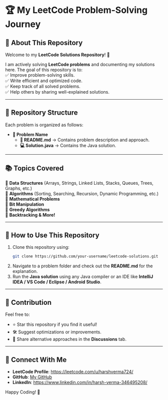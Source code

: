 # 🏆 My LeetCode Problem-Solving Journey

## 📌 About This Repository  
Welcome to my **LeetCode Solutions Repository**! 🚀  

I am actively solving **LeetCode problems** and documenting my solutions here. The goal of this repository is to:  
✅ Improve problem-solving skills.  
✅ Write efficient and optimized code.  
✅ Keep track of all solved problems.  
✅ Help others by sharing well-explained solutions.  

---

## 📂 Repository Structure  
Each problem is organized as follows:  
- **📁 Problem Name**  
  - **📝 README.md** → Contains problem description and approach.  
  - **💻 Solution.java** → Contains the Java solution.  

---

## 📚 Topics Covered  
🔹 **Data Structures** (Arrays, Strings, Linked Lists, Stacks, Queues, Trees, Graphs, etc.)  
🔹 **Algorithms** (Sorting, Searching, Recursion, Dynamic Programming, etc.)  
🔹 **Mathematical Problems**  
🔹 **Bit Manipulation**  
🔹 **Greedy Algorithms**  
🔹 **Backtracking & More!**  

---

## 🚀 How to Use This Repository  
1. Clone this repository using:  
   ```bash
   git clone https://github.com/your-username/leetcode-solutions.git
   ```
2. Navigate to a problem folder and check out the **README.md** for the explanation.  
3. Run the **Java solution** using any Java compiler or an IDE like **IntelliJ IDEA / VS Code / Eclipse / Android Studio**.  

---

## 📌 Contribution  
Feel free to:  
- ⭐ Star this repository if you find it useful!  
- 🛠 Suggest optimizations or improvements.  
- 📝 Share alternative approaches in the **Discussions** tab.  

---

## 🔗 Connect With Me  
- **LeetCode Profile**: https://leetcode.com/u/harshverma724/ 
- **GitHub**: [My GitHub](https://github.com/your-username)  
- **LinkedIn**: https://www.linkedin.com/in/harsh-verma-346495208/

Happy Coding! 🚀  
